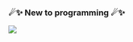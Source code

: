 ###  ☄✨   New to programming   ☄✨
[<img src="https://puu.sh/JtggS/a7c3e42aeb.gif">](https://www.youtube.com/@tysuiku)

